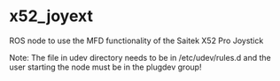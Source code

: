 x52_joyext
==========

ROS node to use the MFD functionality of the Saitek X52 Pro Joystick

Note: The file in udev directory needs to be in /etc/udev/rules.d and
the user starting the node must be in the plugdev group!
